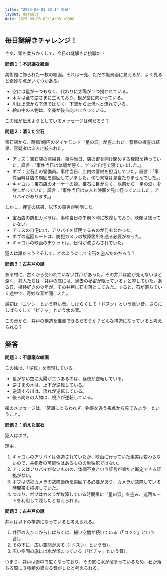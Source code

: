 ```yaml
---
title: "2025-09-03 02:14 の謎"
layout: default
date: 2025-09-03 02:14:00 +0900
---
```

## 毎日謎解きチャレンジ！

さあ、頭を柔らかくして、今日の謎解きに挑戦だ！

**問題１：不思議な絵画**

美術館に飾られた一枚の絵画。それは一見、ただの風景画に見えるが、よく見ると奇妙な点がいくつかある。

*   空には星が一つもなく、代わりに太陽が二つ描かれている。
*   木々は全て逆さまに生えており、根が空に向かっている。
*   川は上流から下流ではなく、下流から上流へと流れている。
*   絵の中の人物は、全員が後ろ向きに立っている。

この絵が伝えようとしているメッセージは何だろう？

**問題２：消えた宝石**

宝石店から、時価1億円のダイヤモンド「星の涙」が盗まれた。警察の捜査の結果、容疑者は３人に絞られた。

*   アリス：宝石店の清掃員。事件当日、店の鍵を開け閉めする権限を持っていた。証言：「事件当日は体調が悪く、ずっと自宅で寝ていました。」
*   ボブ：宝石店の警備員。事件当日、店内の警備を担当していた。証言：「事件当時は店の周囲を巡回していました。何も異常は見当たりませんでした。」
*   キャロル：宝石店のオーナーの娘。宝石に目がなく、以前から「星の涙」を欲しがっていた。証言：「事件当日は友人と映画を見に行っていました。アリバイがあります。」

しかし、捜査の結果、以下の事実が判明した。

*   宝石店の防犯カメラは、事件当日の午前３時に故障しており、映像は残っていない。
*   アリスの自宅には、アリバイを証明するものが何もなかった。
*   ボブの巡回ルートは、防犯カメラの故障箇所を通る必要があった。
*   キャロルの映画のチケットは、日付が改ざんされていた。

犯人は誰だろう？そして、どのようにして宝石を盗んだのだろう？

**問題３：古井戸の謎**

ある村に、古くから使われていない井戸があった。その井戸は底が見えないほど深く、村人たちは「井戸の底には、過去の秘密が眠っている」と噂していた。ある日、探検好きの少年が、その井戸に石を落としてみた。すると、石が落ちていく途中で、奇妙な音が聞こえた。

最初は「コツン」という軽い音。しばらくして「ドスン」という重い音。さらにしばらくして「ピチャ」という水の音。

この音から、井戸の構造を推測できるだろうか？どんな構造になっていると考えられる？

## 解答

**問題１：不思議な絵画**

この絵は、「逆転」を表現している。

*   星がない空に太陽が二つあるのは、昼夜が逆転している。
*   逆さまの木は、上下が逆転している。
*   逆流する川は、流れが逆転している。
*   後ろ向きの人物は、視点が逆転している。

絵のメッセージは、「常識にとらわれず、物事を違う視点から見てみよう」ということ。

**問題２：消えた宝石**

犯人はボブ。

理由：

1.  キャロルのアリバイは偽造されていたが、映画に行っていた事実は変わらないので、共犯者の可能性はあるものの単独犯ではない。
2.  アリスはアリバイがないものの、体調不良という証言が嘘だと断定できる証拠がない。
3.  ボブは防犯カメラの故障箇所を巡回する必要があり、カメラが故障している時間帯を把握していた。
4.  つまり、ボブはカメラが故障している時間帯に「星の涙」を盗み、巡回ルートを利用して隠したと考えられる。

**問題３：古井戸の謎**

井戸は以下の構造になっていると考えられる。

1.  井戸の入り口からしばらくは、細い空間が続いている（「コツン」という音）。
2.  その下に、広い空間がある（「ドスン」という音）。
3.  広い空間の底には水が溜まっている（「ピチャ」という音）。

つまり、井戸は途中で広くなっており、その底に水が溜まっているため、石が落ちる際に３種類の異なる音がしたと考えられる。

